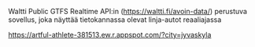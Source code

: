 Waltti Public GTFS Realtime API:in (https://waltti.fi/avoin-data/) perustuva sovellus, joka näyttää tietokannassa olevat linja-autot reaaliajassa

https://artful-athlete-381513.ew.r.appspot.com/?city=jyvaskyla